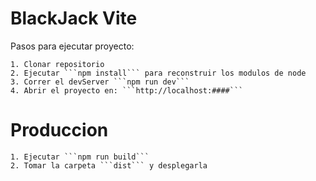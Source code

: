  # BlackJack Vite

 Pasos para ejecutar proyecto:

    1. Clonar repositorio
    2. Ejecutar ```npm install``` para reconstruir los modulos de node
    3. Correr el devServer ```npm run dev```
    4. Abrir el proyecto en: ```http://localhost:####```

 # Produccion

    1. Ejecutar ```npm run build```
    2. Tomar la carpeta ```dist``` y desplegarla
